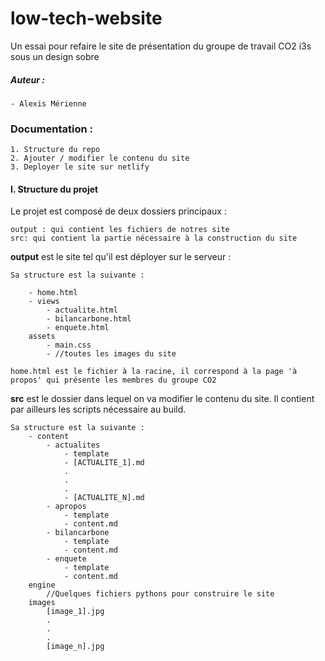 # low-tech-website
Un essai pour refaire le site de présentation du groupe de travail CO2 i3s sous un design sobre

##### Auteur :

    - Alexis Mérienne
    
    
### Documentation : 

    1. Structure du repo
    2. Ajouter / modifier le contenu du site
    3. Deployer le site sur netlify
    
    
#### I. Structure du projet


Le projet est composé de deux dossiers principaux : 

    output : qui contient les fichiers de notres site
    src: qui contient la partie nécessaire à la construction du site
    
**output** est le site tel qu'il est déployer sur le serveur : 

    Sa structure est la suivante :
    
        - home.html
        - views
            - actualite.html
            - bilancarbone.html
            - enquete.html
        assets 
            - main.css
            - //toutes les images du site
            
    home.html est le fichier à la racine, il correspond à la page 'à propos' qui présente les membres du groupe CO2
    
    
**src** est le dossier dans lequel on va modifier le contenu du site. Il contient par ailleurs les scripts nécessaire au build. 
    
    Sa structure est la suivante : 
        - content
            - actualites
                - template
                - [ACTUALITE_1].md
                .
                .
                .
                - [ACTUALITE_N].md
            - apropos
                - template
                - content.md
            - bilancarbone
                - template
                - content.md
            - enquete
                - template
                - content.md
        engine
            //Quelques fichiers pythons pour construire le site
        images
            [image_1].jpg
            .
            .
            .
            [image_n].jpg
            
            
                

    
